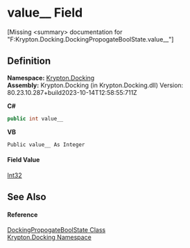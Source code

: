 # value__ Field


\[Missing &lt;summary&gt; documentation for "F:Krypton.Docking.DockingPropogateBoolState.value__"\]



## Definition
**Namespace:** <a href="98399376-cf41-9454-4b4d-4fab2ca20bc7.md">Krypton.Docking</a>  
**Assembly:** Krypton.Docking (in Krypton.Docking.dll) Version: 80.23.10.287+build2023-10-14T12:58:55:711Z

**C#**
``` C#
public int value__
```
**VB**
``` VB
Public value__ As Integer
```



#### Field Value
<a href="https://learn.microsoft.com/dotnet/api/system.int32" target="_blank" rel="noopener noreferrer">Int32</a>

## See Also


#### Reference
<a href="c38a9091-18c6-6a98-6c4e-cb338e40b480.md">DockingPropogateBoolState Class</a>  
<a href="98399376-cf41-9454-4b4d-4fab2ca20bc7.md">Krypton.Docking Namespace</a>  
